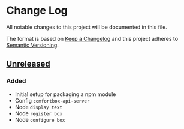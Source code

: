 # Change Log
All notable changes to this project will be documented in this file.

The format is based on [Keep a Changelog](http://keepachangelog.com/)
and this project adheres to [Semantic Versioning](http://semver.org/).

## [Unreleased]
### Added
- Initial setup for packaging a npm module
- Config `comfortbox-api-server`
- Node `display text`
- Node `register box`
- Node `configure box`

[Unreleased]: https://github.com/dwettstein/node-red-contrib-comfortbox/compare/master...HEAD
